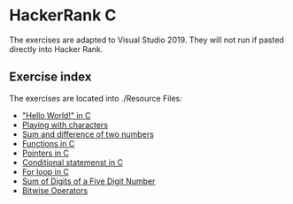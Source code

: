 # HackerRank C
The exercises are adapted to Visual Studio 2019. They will not run if pasted directly into Hacker Rank.

## Exercise index
The exercises are located into ./Resource Files:
- ["Hello World!" in C](https://github.com/joeperpetua/C-HackerRank/blob/main/Resource%20Files/e1.c)
- [Playing with characters](https://github.com/joeperpetua/C-HackerRank/blob/main/Resource%20Files/e2.c)
- [Sum and difference of two numbers](https://github.com/joeperpetua/C-HackerRank/blob/main/Resource%20Files/e3.c)
- [Functions in C](https://github.com/joeperpetua/C-HackerRank/blob/main/Resource%20Files/e4.c)
- [Pointers in C](https://github.com/joeperpetua/C-HackerRank/blob/main/Resource%20Files/e5.c)
- [Conditional statemenst in C](https://github.com/joeperpetua/C-HackerRank/blob/main/Resource%20Files/e6.c)
- [For loop in C](https://github.com/joeperpetua/C-HackerRank/blob/main/Resource%20Files/e7.c)
- [Sum of Digits of a Five Digit Number](https://github.com/joeperpetua/C-HackerRank/blob/main/Resource%20Files/e8.c)
- [Bitwise Operators](https://github.com/joeperpetua/C-HackerRank/blob/main/Resource%20Files/e7.c)
